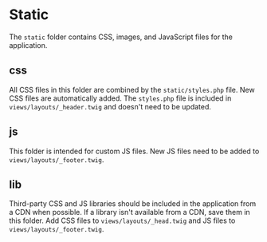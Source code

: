 # Static

The `static` folder contains CSS, images, and JavaScript files for the application.

## css

All CSS files in this folder are combined by the `static/styles.php` file. New CSS files are automatically added. The `styles.php` file is included in `views/layouts/_header.twig` and doesn't need to be updated.

## js

This folder is intended for custom JS files. New JS files need to be added to `views/layouts/_footer.twig`.

## lib

Third-party CSS and JS libraries should be included in the application from a CDN when possible. If a library isn't available from a CDN, save them in this folder. Add CSS files to `views/layouts/_head.twig` and JS files to `views/layouts/_footer.twig`.
